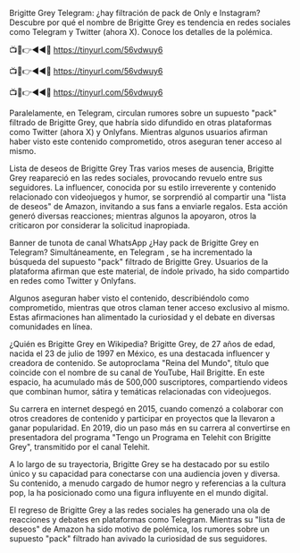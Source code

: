 Brigitte Grey Telegram: ¿hay filtración de pack de Only e Instagram?
Descubre por qué el nombre de Brigitte Grey es tendencia en redes sociales como Telegram y Twitter (ahora X). Conoce los detalles de la polémica.


📺📱👉◄◄🔴 https://tinyurl.com/56vdwuy6

📺📱👉◄◄🔴 https://tinyurl.com/56vdwuy6

📺📱👉◄◄🔴 https://tinyurl.com/56vdwuy6



Paralelamente, en Telegram, circulan rumores sobre un supuesto "pack" filtrado de Brigitte Grey, que habría sido difundido en otras plataformas como Twitter (ahora X) y Onlyfans. Mientras algunos usuarios afirman haber visto este contenido comprometido, otros aseguran tener acceso al mismo.


Lista de deseos de Brigitte Grey
Tras varios meses de ausencia, Brigitte Grey reapareció en las redes sociales, provocando revuelo entre sus seguidores. La influencer, conocida por su estilo irreverente y contenido relacionado con videojuegos y humor, se sorprendió al compartir una "lista de deseos" de Amazon, invitando a sus fans a enviarle regalos. Esta acción generó diversas reacciones; mientras algunos la apoyaron, otros la criticaron por considerar la solicitud inapropiada.


Banner de tunota de canal WhatsApp
¿Hay pack de Brigitte Grey en Telegram?
Simultáneamente, en Telegram , se ha incrementado la búsqueda del supuesto "pack" filtrado de Brigitte Grey. Usuarios de la plataforma afirman que este material, de índole privado, ha sido compartido en redes como Twitter y Onlyfans.

Algunos aseguran haber visto el contenido, describiéndolo como comprometido, mientras que otros claman tener acceso exclusivo al mismo. Estas afirmaciones han alimentado la curiosidad y el debate en diversas comunidades en línea.


¿Quién es Brigitte Grey en Wikipedia?
Brigitte Grey, de 27 años de edad, nacida el 23 de julio de 1997 en México, es una destacada influencer y creadora de contenido. Se autoproclama "Reina del Mundo", título que coincide con el nombre de su canal de YouTube, Hail Brigitte. En este espacio, ha acumulado más de 500,000 suscriptores, compartiendo videos que combinan humor, sátira y temáticas relacionadas con videojuegos.

Su carrera en internet despegó en 2015, cuando comenzó a colaborar con otros creadores de contenido y participar en proyectos que la llevaron a ganar popularidad. En 2019, dio un paso más en su carrera al convertirse en presentadora del programa "Tengo un Programa en Telehit con Brigitte Grey", transmitido por el canal Telehit.

A lo largo de su trayectoria, Brigitte Grey se ha destacado por su estilo único y su capacidad para conectarse con una audiencia joven y diversa. Su contenido, a menudo cargado de humor negro y referencias a la cultura pop, la ha posicionado como una figura influyente en el mundo digital.

El regreso de Brigitte Grey a las redes sociales ha generado una ola de reacciones y debates en plataformas como Telegram. Mientras su "lista de deseos" de Amazon ha sido motivo de polémica, los rumores sobre un supuesto "pack" filtrado han avivado la curiosidad de sus seguidores.
